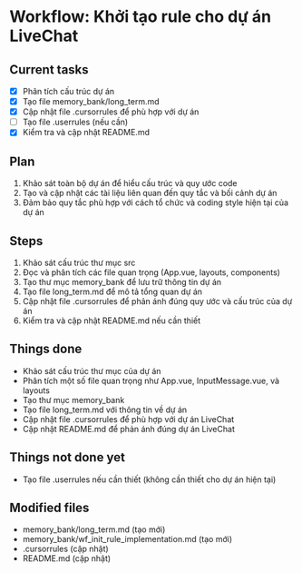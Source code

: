 # Workflow: Khởi tạo rule cho dự án LiveChat

## Current tasks

-   [x] Phân tích cấu trúc dự án
-   [x] Tạo file memory_bank/long_term.md
-   [x] Cập nhật file .cursorrules để phù hợp với dự án
-   [ ] Tạo file .userrules (nếu cần)
-   [x] Kiểm tra và cập nhật README.md

## Plan

1. Khảo sát toàn bộ dự án để hiểu cấu trúc và quy ước code
2. Tạo và cập nhật các tài liệu liên quan đến quy tắc và bối cảnh dự án
3. Đảm bảo quy tắc phù hợp với cách tổ chức và coding style hiện tại của dự án

## Steps

1. Khảo sát cấu trúc thư mục src
2. Đọc và phân tích các file quan trọng (App.vue, layouts, components)
3. Tạo thư mục memory_bank để lưu trữ thông tin dự án
4. Tạo file long_term.md để mô tả tổng quan dự án
5. Cập nhật file .cursorrules để phản ánh đúng quy ước và cấu trúc của dự án
6. Kiểm tra và cập nhật README.md nếu cần thiết

## Things done

-   Khảo sát cấu trúc thư mục của dự án
-   Phân tích một số file quan trọng như App.vue, InputMessage.vue, và layouts
-   Tạo thư mục memory_bank
-   Tạo file long_term.md với thông tin về dự án
-   Cập nhật file .cursorrules để phù hợp với dự án LiveChat
-   Cập nhật README.md để phản ánh đúng dự án LiveChat

## Things not done yet

-   Tạo file .userrules nếu cần thiết (không cần thiết cho dự án hiện tại)

## Modified files

-   memory_bank/long_term.md (tạo mới)
-   memory_bank/wf_init_rule_implementation.md (tạo mới)
-   .cursorrules (cập nhật)
-   README.md (cập nhật)
